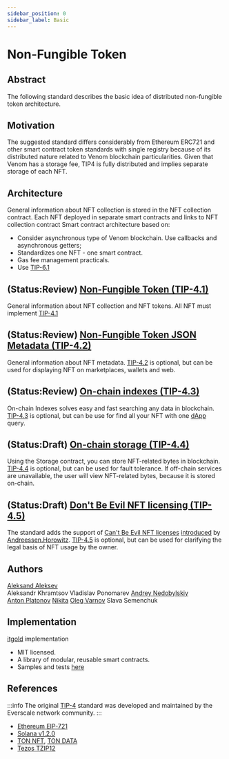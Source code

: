 ```yaml
---
sidebar_position: 0
sidebar_label: Basic
---
```


# Non-Fungible Token

## Abstract

The following standard describes the basic idea of distributed non-fungible token architecture.

## Motivation

The suggested standard differs considerably from Ethereum ERC721 and other smart contract token standards with single registry because of its distributed nature related to Venom blockchain particularities.
Given that Venom has a storage fee, TIP4 is fully distributed and implies separate storage of each NFT.

## Architecture

General information about NFT collection is stored in the NFT collection contract. Each NFT deployed in separate smart contracts and links to NFT collection contract Smart contract architecture based on:

- Consider asynchronous type of Venom blockchain. Use callbacks and asynchronous getters;
- Standardizes one NFT - one smart contract.
- Gas fee management practicals.
- Use [TIP-6.1](./../TIP-6/1.md)

## (Status:Review) [Non-Fungible Token (TIP-4.1)](./../TIP-4/1.md)

General information about NFT collection and NFT tokens. All NFT must implement [TIP-4.1](./../TIP-4/1.md)

## (Status:Review) [Non-Fungible Token JSON Metadata (TIP-4.2)](./../TIP-4/2.md)

General information about NFT metadata. [TIP-4.2](./../TIP-4/2.md) is optional, but can be used for displaying NFT on marketplaces, wallets and web.

## (Status:Review) [On-chain indexes (TIP-4.3)](./../TIP-4/3.md)

On-chain Indexes solves easy and fast searching any data in blockchain. [TIP-4.3](./../TIP-4/3.md) is optional, but can be use for find all your NFT with one [dApp](https://gql.venom.foundation/graphql) query.

## (Status:Draft) [On-chain storage (TIP-4.4)](./../TIP-4/4.md)

Using the Storage contract, you can store NFT-related bytes in blockchain. [TIP-4.4](./../TIP-4/4.md) is optional, but can be used for fault tolerance. If off-chain services are unavailable, the user will view NFT-related bytes, because it is stored on-chain.

## (Status:Draft) [Don't Be Evil NFT licensing (TIP-4.5)](./../TIP-4/5.md)

The standard adds the support of [Can't Be Evil NFT licenses](https://github.com/a16z/a16z-contracts) [introduced](https://a16zcrypto.com/introducing-nft-licenses/) by [Andreessen.Horowitz](https://a16z.com). [TIP-4.5](./../TIP-4/5.md) is optional, but can be used for clarifying the legal basis of NFT usage by the owner.

## Authors

[Aleksand Aleksev](mailto:rualekseev@gmail.com)  
Aleksandr Khramtsov
Vladislav Ponomarev
[Andrey Nedobylskiy](https://t.me/nedobylskiy)  
[Anton Platonov](https://t.me/SuperArmor)
[Nikita](https://t.me/kokkekpek)
[Oleg Varnov](https://t.me/id_xz)
Slava Semenchuk

## Implementation

[itgold](https://github.com/itgoldio/everscale-tip) implementation

- MIT licensed.
- A library of modular, reusable smart contracts.
- Samples and tests [here](https://github.com/itgoldio/everscale-tip-samples)

## References

:::info
The original [TIP-4](https://docs.everscale.network/standard/TIP-4) standard was developed and maintained by the Everscale network community.
:::

- [Ethereum EIP-721](https://eips.ethereum.org/EIPS/eip-721)
- [Solana v1.2.0](https://docs.metaplex.com/token-metadata/specification)
- [TON NFT](https://github.com/ton-blockchain/TIPs/issues/62), [TON DATA](https://github.com/ton-blockchain/TIPs/issues/64)
- [Tezos TZIP12](https://gitlab.com/tezos/tzip/-/blob/master/proposals/tzip-12/tzip-12.md)
